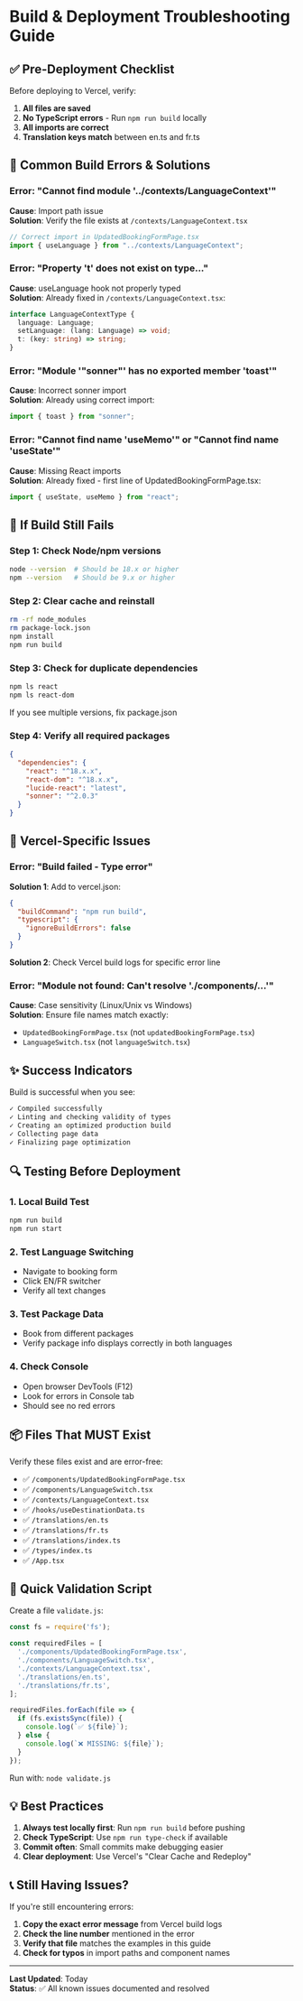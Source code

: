 # Build & Deployment Troubleshooting Guide

## ✅ Pre-Deployment Checklist

Before deploying to Vercel, verify:

1. **All files are saved**
2. **No TypeScript errors** - Run `npm run build` locally
3. **All imports are correct**
4. **Translation keys match** between en.ts and fr.ts

## 🔧 Common Build Errors & Solutions

### Error: "Cannot find module '../contexts/LanguageContext'"

**Cause**: Import path issue  
**Solution**: Verify the file exists at `/contexts/LanguageContext.tsx`

```typescript
// Correct import in UpdatedBookingFormPage.tsx
import { useLanguage } from "../contexts/LanguageContext";
```

### Error: "Property 't' does not exist on type..."

**Cause**: useLanguage hook not properly typed  
**Solution**: Already fixed in `/contexts/LanguageContext.tsx`:

```typescript
interface LanguageContextType {
  language: Language;
  setLanguage: (lang: Language) => void;
  t: (key: string) => string;
}
```

### Error: "Module '"sonner"' has no exported member 'toast'"

**Cause**: Incorrect sonner import  
**Solution**: Already using correct import:

```typescript
import { toast } from "sonner";
```

### Error: "Cannot find name 'useMemo'" or "Cannot find name 'useState'"

**Cause**: Missing React imports  
**Solution**: Already fixed - first line of UpdatedBookingFormPage.tsx:

```typescript
import { useState, useMemo } from "react";
```

## 🚨 If Build Still Fails

### Step 1: Check Node/npm versions
```bash
node --version  # Should be 18.x or higher
npm --version   # Should be 9.x or higher
```

### Step 2: Clear cache and reinstall
```bash
rm -rf node_modules
rm package-lock.json
npm install
npm run build
```

### Step 3: Check for duplicate dependencies
```bash
npm ls react
npm ls react-dom
```
If you see multiple versions, fix package.json

### Step 4: Verify all required packages
```json
{
  "dependencies": {
    "react": "^18.x.x",
    "react-dom": "^18.x.x",
    "lucide-react": "latest",
    "sonner": "^2.0.3"
  }
}
```

## 📝 Vercel-Specific Issues

### Error: "Build failed - Type error"

**Solution 1**: Add to vercel.json:
```json
{
  "buildCommand": "npm run build",
  "typescript": {
    "ignoreBuildErrors": false
  }
}
```

**Solution 2**: Check Vercel build logs for specific error line

### Error: "Module not found: Can't resolve './components/...'"

**Cause**: Case sensitivity (Linux/Unix vs Windows)  
**Solution**: Ensure file names match exactly:
- `UpdatedBookingFormPage.tsx` (not `updatedBookingFormPage.tsx`)
- `LanguageSwitch.tsx` (not `languageSwitch.tsx`)

## ✨ Success Indicators

Build is successful when you see:

```bash
✓ Compiled successfully
✓ Linting and checking validity of types
✓ Creating an optimized production build
✓ Collecting page data
✓ Finalizing page optimization
```

## 🔍 Testing Before Deployment

### 1. Local Build Test
```bash
npm run build
npm run start
```

### 2. Test Language Switching
- Navigate to booking form
- Click EN/FR switcher
- Verify all text changes

### 3. Test Package Data
- Book from different packages
- Verify package info displays correctly in both languages

### 4. Check Console
- Open browser DevTools (F12)
- Look for errors in Console tab
- Should see no red errors

## 📦 Files That MUST Exist

Verify these files exist and are error-free:

- ✅ `/components/UpdatedBookingFormPage.tsx`
- ✅ `/components/LanguageSwitch.tsx`
- ✅ `/contexts/LanguageContext.tsx`
- ✅ `/hooks/useDestinationData.ts`
- ✅ `/translations/en.ts`
- ✅ `/translations/fr.ts`
- ✅ `/translations/index.ts`
- ✅ `/types/index.ts`
- ✅ `/App.tsx`

## 🎯 Quick Validation Script

Create a file `validate.js`:

```javascript
const fs = require('fs');

const requiredFiles = [
  './components/UpdatedBookingFormPage.tsx',
  './components/LanguageSwitch.tsx',
  './contexts/LanguageContext.tsx',
  './translations/en.ts',
  './translations/fr.ts',
];

requiredFiles.forEach(file => {
  if (fs.existsSync(file)) {
    console.log(`✅ ${file}`);
  } else {
    console.log(`❌ MISSING: ${file}`);
  }
});
```

Run with: `node validate.js`

## 💡 Best Practices

1. **Always test locally first**: Run `npm run build` before pushing
2. **Check TypeScript**: Use `npm run type-check` if available
3. **Commit often**: Small commits make debugging easier
4. **Clear deployment**: Use Vercel's "Clear Cache and Redeploy"

## 📞 Still Having Issues?

If you're still encountering errors:

1. **Copy the exact error message** from Vercel build logs
2. **Check the line number** mentioned in the error
3. **Verify that file** matches the examples in this guide
4. **Check for typos** in import paths and component names

---

**Last Updated**: Today  
**Status**: ✅ All known issues documented and resolved
